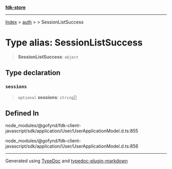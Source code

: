 [**fdk-store**](../../../README.md)
***

[Index](../../../API.md) > [auth](../../README.md) > [<internal>](../README.md) > SessionListSuccess

# Type alias: SessionListSuccess

> **SessionListSuccess**: `object`

## Type declaration

### `sessions`

> `optional` **sessions**: `string`[]

## Defined In

node\_modules/@gofynd/fdk-client-javascript/sdk/application/User/UserApplicationModel.d.ts:855

node\_modules/@gofynd/fdk-client-javascript/sdk/application/User/UserApplicationModel.d.ts:856

***
Generated using [TypeDoc](https://typedoc.org/) and [typedoc-plugin-markdown](https://www.npmjs.com/package/typedoc-plugin-markdown)
